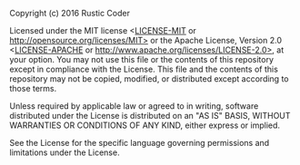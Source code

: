 Copyright (c) 2016 Rustic Coder

Licensed under the MIT license <[LICENSE-MIT](https://github.com/RusticCoder/rust-count_vowels/blob/master/LICENSE-MIT) or http://opensource.org/licenses/MIT> or the Apache License, Version 2.0 <[LICENSE-APACHE](https://github.com/RusticCoder/rust-count_vowels/blob/master/LICENSE-APACHE) or http://www.apache.org/licenses/LICENSE-2.0>, at your option. You may not use this file or the contents of this repository except in compliance with the License.  This file and the contents of this repository may not be copied, modified, or distributed except according to those terms.

Unless required by applicable law or agreed to in writing, software distributed under the License is distributed on an "AS IS" BASIS, WITHOUT WARRANTIES OR CONDITIONS OF ANY KIND, either express or implied.

See the License for the specific language governing permissions and limitations under the License.
